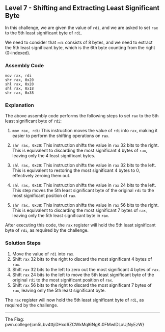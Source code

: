 ## Level 7 - Shifting and Extracting Least Significant Byte

In this challenge, we are given the value of `rdi`, and we are asked to set `rax` to the 5th least significant byte of `rdi`.

We need to consider that `rdi` consists of 8 bytes, and we need to extract the 5th least significant byte, which is the 6th byte counting from the right (0-indexed).

### Assembly Code

```assembly
mov rax, rdi
shr rax, 0x20
shl rax, 0x20
shl rax, 0x18
shr rax, 0x38
```

### Explanation

The above assembly code performs the following steps to set `rax` to the 5th least significant byte of `rdi`:

1. `mov rax, rdi`: This instruction moves the value of `rdi` into `rax`, making it easier to perform the shifting operations on `rax`.

2. `shr rax, 0x20`: This instruction shifts the value in `rax` 32 bits to the right. This is equivalent to discarding the most significant 4 bytes of `rax`, leaving only the 4 least significant bytes.

3. `shl rax, 0x20`: This instruction shifts the value in `rax` 32 bits to the left. This is equivalent to restoring the most significant 4 bytes to 0, effectively zeroing them out.

4. `shl rax, 0x18`: This instruction shifts the value in `rax` 24 bits to the left. This step moves the 5th least significant byte of the original `rdi` to the most significant position of `rax`.

5. `shr rax, 0x38`: This instruction shifts the value in `rax` 56 bits to the right. This is equivalent to discarding the most significant 7 bytes of `rax`, leaving only the 5th least significant byte in `rax`.

After executing this code, the `rax` register will hold the 5th least significant byte of `rdi`, as required by the challenge.

### Solution Steps

1. Move the value of `rdi` into `rax`.
2. Shift `rax` 32 bits to the right to discard the most significant 4 bytes of `rax`.
3. Shift `rax` 32 bits to the left to zero out the most significant 4 bytes of `rax`.
4. Shift `rax` 24 bits to the left to move the 5th least significant byte of the original `rdi` to the most significant position of `rax`.
5. Shift `rax` 56 bits to the right to discard the most significant 7 bytes of `rax`, leaving only the 5th least significant byte.

The `rax` register will now hold the 5th least significant byte of `rdi`, as required by the challenge.

---

The Flag: pwn.college{cm5Lbv4ttjiDHxd6ZCWkMql6NgK.0FMwIDLxUjNyEzW}
